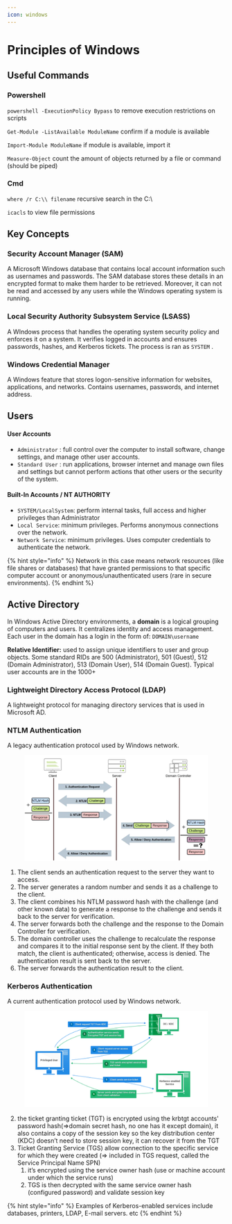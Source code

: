 ```yaml
---
icon: windows
---
```


# Principles of Windows

## Useful Commands

### Powershell

`powershell -ExecutionPolicy Bypass` to remove execution restrictions on scripts

`Get-Module -ListAvailable ModuleName` confirm if a module is available

`Import-Module ModuleName` if module is available, import it

`Measure-Object` count the amount of objects returned by a file or command (should be piped)

### Cmd

`where /r C:\\ filename` recursive search in the C:\\

`icacls` to view file permissions

## Key Concepts

### Security Account Manager (SAM)

A Microsoft Windows database that contains local account information such as usernames and passwords. The SAM database stores these details in an encrypted format to make them harder to be retrieved. Moreover, it can not be read and accessed by any users while the Windows operating system is running.

### Local Security Authority Subsystem Service (LSASS)

A WIndows process that handles the operating system security policy and enforces it on a system. It verifies logged in accounts and ensures passwords, hashes, and Kerberos tickets. The process is ran as `SYSTEM` .

### Windows Credential Manager

A Windows feature that stores logon-sensitive information for websites, applications, and networks. Contains usernames, passwords, and internet address.

## Users

#### User Accounts

* `Administrator` : full control over the computer to install software, change settings, and manage other user accounts.
* `Standard User` : run applications, browser internet and manage own files and settings but cannot perform actions that other users or the security of the system.

#### Built-In Accounts / NT AUTHORITY

* `SYSTEM/LocalSystem`: perform internal tasks, full access and higher privileges than Administrator
* `Local Service`: minimum privileges. Performs anonymous connections over the network.
* `Network Service`: minimum privileges. Uses computer credentials to authenticate the network.

{% hint style="info" %}
Network in this case means network resources (like file shares or databases) that have granted permissions to that specific computer account or anonymous/unauthenticated users (rare in secure environments).
{% endhint %}

## Active Directory

In Windows Active Directory environments, a **domain** is a logical grouping of computers and users. It centralizes identity and access management. Each user in the domain has a login in the form of: `DOMAIN\username`&#x20;

**Relative Identifier:** used to assign unique identifiers to user and group objects. Some standard RIDs are 500 (Administrator), 501 (Guest), 512 (Domain Administrator), 513 (Domain User), 514 (Domain Guest). Typical user accounts are in the 1000+

### Lightweight Directory Access Protocol (LDAP)

A lightweight protocol for managing directory services that is used in Microsoft AD.

### NTLM Authentication

A legacy authentication protocol used by Windows network.

<figure><img src=".gitbook/assets/image (12).png" alt=""><figcaption></figcaption></figure>

1. The client sends an authentication request to the server they want to access.
2. The server generates a random number and sends it as a challenge to the client.
3. The client combines his NTLM password hash with the challenge (and other known data) to generate a response to the challenge and sends it back to the server for verification.
4. The server forwards both the challenge and the response to the Domain Controller for verification.
5. The domain controller uses the challenge to recalculate the response and compares it to the initial response sent by the client. If they both match, the client is authenticated; otherwise, access is denied. The authentication result is sent back to the server.
6. The server forwards the authentication result to the client.

### Kerberos Authentication

A current authentication protocol used by Windows network.

<figure><img src=".gitbook/assets/image (13).png" alt=""><figcaption></figcaption></figure>

2. the ticket granting ticket (TGT) is encrypted using the krbtgt accounts' password hash(⇒domain secret hash, no one has it except domain), it also contains a copy of the session key so the key distribution center (KDC) doesn’t need to store session key, it can recover it from the TGT
3. Ticket Granting Service (TGS) allow connection to the specific service for which they were created (⇒ included in TGS request, called the Service Principal Name SPN)
   1. it’s encrypted using the service owner hash (use or machine account under which the service runs)
   2. TGS is then decrypted with the same service owner hash (configured password) and validate session key

{% hint style="info" %}
Examples of Kerberos-enabled services include databases, printers, LDAP, E-mail servers. etc
{% endhint %}
